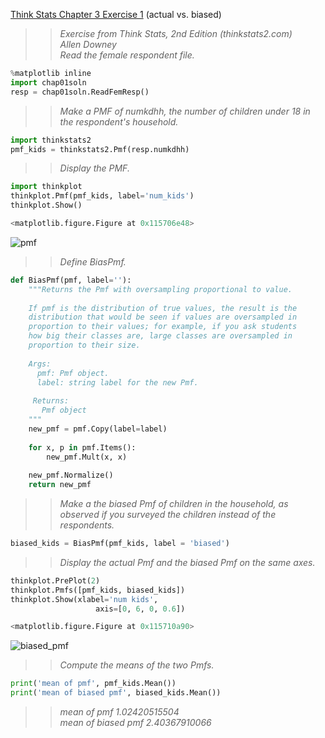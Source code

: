 [Think Stats Chapter 3 Exercise 1](http://greenteapress.com/thinkstats2/html/thinkstats2004.html#toc31) (actual vs. biased)

>>*Exercise from Think Stats, 2nd Edition (thinkstats2.com)*  
>>*Allen Downey*  
>>*Read the female respondent file.*  

```python
%matplotlib inline
import chap01soln
resp = chap01soln.ReadFemResp()
```
>>*Make a PMF of numkdhh, the number of children under 18 in the respondent's household.*

```python
import thinkstats2
pmf_kids = thinkstats2.Pmf(resp.numkdhh)
```
>>*Display the PMF.*  

```python
import thinkplot
thinkplot.Pmf(pmf_kids, label='num_kids')
thinkplot.Show()

<matplotlib.figure.Figure at 0x115706e48>
```
![pmf](https://drive.google.com/open?id=0BxDOrykhLakVODdmWDhjSl9RYzQ "Ex 03-01")

>>*Define BiasPmf.*  

```python
def BiasPmf(pmf, label=''):
    """Returns the Pmf with oversampling proportional to value.
​
    If pmf is the distribution of true values, the result is the
    distribution that would be seen if values are oversampled in
    proportion to their values; for example, if you ask students
    how big their classes are, large classes are oversampled in
    proportion to their size.
​
    Args:
      pmf: Pmf object.
      label: string label for the new Pmf.
​
     Returns:
       Pmf object
    """
    new_pmf = pmf.Copy(label=label)
​
    for x, p in pmf.Items():
        new_pmf.Mult(x, x)
        
    new_pmf.Normalize()
    return new_pmf
```
>>*Make a the biased Pmf of children in the household, as observed if you surveyed the children instead of the respondents.*  

```python
biased_kids = BiasPmf(pmf_kids, label = 'biased')
```
>>*Display the actual Pmf and the biased Pmf on the same axes.*  

```python
thinkplot.PrePlot(2)
thinkplot.Pmfs([pmf_kids, biased_kids])
thinkplot.Show(xlabel='num kids',
                   axis=[0, 6, 0, 0.6])

<matplotlib.figure.Figure at 0x115710a90>
```
![biased_pmf](https://drive.google.com/open?id=0BxDOrykhLakVNDF1M2hYNDI5c3M "Ex 03-02")

>>*Compute the means of the two Pmfs.*  

```python
print('mean of pmf', pmf_kids.Mean())
print('mean of biased pmf', biased_kids.Mean())
```
>>*mean of pmf 1.02420515504*  
>>*mean of biased pmf 2.40367910066*  
